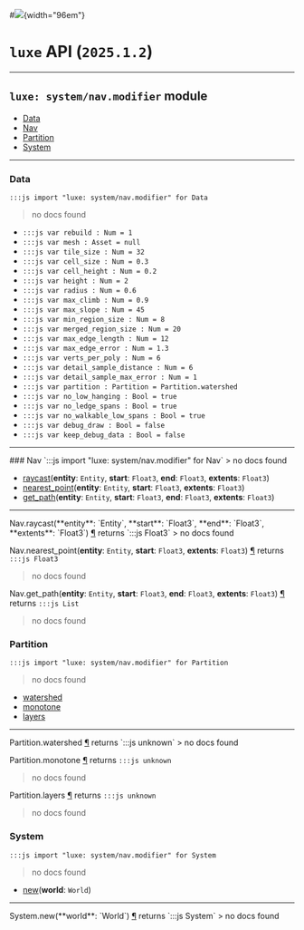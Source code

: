 #![](../../../../../../images/luxe-dark.svg){width="96em"}

# `luxe` API (`2025.1.2`)  


---

## `luxe: system/nav.modifier` module

- [Data](#data)   
- [Nav](#nav)   
- [Partition](#partition)   
- [System](#system)   

---

### Data
`:::js import "luxe: system/nav.modifier" for Data`
> no docs found

- `:::js var rebuild : Num = 1`
- `:::js var mesh : Asset = null`
- `:::js var tile_size : Num = 32`
- `:::js var cell_size : Num = 0.3`
- `:::js var cell_height : Num = 0.2`
- `:::js var height : Num = 2`
- `:::js var radius : Num = 0.6`
- `:::js var max_climb : Num = 0.9`
- `:::js var max_slope : Num = 45`
- `:::js var min_region_size : Num = 8`
- `:::js var merged_region_size : Num = 20`
- `:::js var max_edge_length : Num = 12`
- `:::js var max_edge_error : Num = 1.3`
- `:::js var verts_per_poly : Num = 6`
- `:::js var detail_sample_distance : Num = 6`
- `:::js var detail_sample_max_error : Num = 1`
- `:::js var partition : Partition = Partition.watershed`
- `:::js var no_low_hanging : Bool = true`
- `:::js var no_ledge_spans : Bool = true`
- `:::js var no_walkable_low_spans : Bool = true`
- `:::js var debug_draw : Bool = false`
- `:::js var keep_debug_data : Bool = false`

<hr/>
### Nav
`:::js import "luxe: system/nav.modifier" for Nav`
> no docs found

- [raycast](#Nav.raycast+4)(**entity**: `Entity`, **start**: `Float3`, **end**: `Float3`, **extents**: `Float3`)
- [nearest_point](#Nav.nearest_point+3)(**entity**: `Entity`, **start**: `Float3`, **extents**: `Float3`)
- [get_path](#Nav.get_path+4)(**entity**: `Entity`, **start**: `Float3`, **end**: `Float3`, **extents**: `Float3`)

<hr/>
<endpoint module="luxe: system/nav.modifier" class="Nav" signature="raycast(entity : Entity, start : Float3, end : Float3, extents : Float3)"></endpoint>
<signature id="Nav.raycast+4">Nav.raycast(**entity**: `Entity`, **start**: `Float3`, **end**: `Float3`, **extents**: `Float3`)
<a class="headerlink" href="#Nav.raycast+4" title="Permanent link">¶</a></signature>
<span class='api_ret'>returns</span> `:::js Float3`
> no docs found   

<endpoint module="luxe: system/nav.modifier" class="Nav" signature="nearest_point(entity : Entity, start : Float3, extents : Float3)"></endpoint>
<signature id="Nav.nearest_point+3">Nav.nearest_point(**entity**: `Entity`, **start**: `Float3`, **extents**: `Float3`)
<a class="headerlink" href="#Nav.nearest_point+3" title="Permanent link">¶</a></signature>
<span class='api_ret'>returns</span> `:::js Float3`
> no docs found   

<endpoint module="luxe: system/nav.modifier" class="Nav" signature="get_path(entity : Entity, start : Float3, end : Float3, extents : Float3)"></endpoint>
<signature id="Nav.get_path+4">Nav.get_path(**entity**: `Entity`, **start**: `Float3`, **end**: `Float3`, **extents**: `Float3`)
<a class="headerlink" href="#Nav.get_path+4" title="Permanent link">¶</a></signature>
<span class='api_ret'>returns</span> `:::js List`
> no docs found   

### Partition
`:::js import "luxe: system/nav.modifier" for Partition`
> no docs found

- [watershed](#Partition.watershed)
- [monotone](#Partition.monotone)
- [layers](#Partition.layers)

<hr/>
<endpoint module="luxe: system/nav.modifier" class="Partition" signature="watershed"></endpoint>
<signature id="Partition.watershed">Partition.watershed
<a class="headerlink" href="#Partition.watershed" title="Permanent link">¶</a></signature>
<span class='api_ret'>returns</span> `:::js unknown`
> no docs found   

<endpoint module="luxe: system/nav.modifier" class="Partition" signature="monotone"></endpoint>
<signature id="Partition.monotone">Partition.monotone
<a class="headerlink" href="#Partition.monotone" title="Permanent link">¶</a></signature>
<span class='api_ret'>returns</span> `:::js unknown`
> no docs found   

<endpoint module="luxe: system/nav.modifier" class="Partition" signature="layers"></endpoint>
<signature id="Partition.layers">Partition.layers
<a class="headerlink" href="#Partition.layers" title="Permanent link">¶</a></signature>
<span class='api_ret'>returns</span> `:::js unknown`
> no docs found   

### System
`:::js import "luxe: system/nav.modifier" for System`
> no docs found

- [new](#System.new)(**world**: `World`)

<hr/>
<endpoint module="luxe: system/nav.modifier" class="System" signature="new(world : World)"></endpoint>
<signature id="System.new">System.new(**world**: `World`)
<a class="headerlink" href="#System.new" title="Permanent link">¶</a></signature>
<span class='api_ret'>returns</span> `:::js System`
> no docs found   

